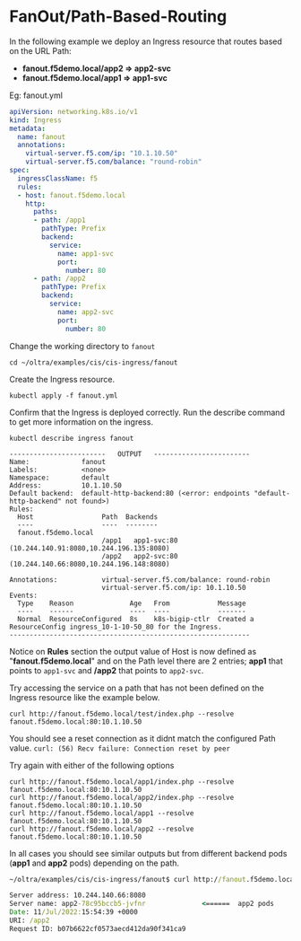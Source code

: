 # FanOut/Path-Based-Routing
In the following example we deploy an Ingress resource that routes based on the URL Path:

- **fanout.f5demo.local/__app2__ => app2-svc**
- **fanout.f5demo.local/__app1__ => app1-svc**


Eg: fanout.yml
```yml
apiVersion: networking.k8s.io/v1
kind: Ingress
metadata:
  name: fanout
  annotations:
    virtual-server.f5.com/ip: "10.1.10.50"
    virtual-server.f5.com/balance: "round-robin"
spec:
  ingressClassName: f5
  rules:
  - host: fanout.f5demo.local
    http:
      paths:
      - path: /app1
        pathType: Prefix
        backend:
          service:
            name: app1-svc
            port:
              number: 80
      - path: /app2
        pathType: Prefix
        backend:
          service:
            name: app2-svc
            port:
              number: 80
```

Change the working directory to `fanout`
```
cd ~/oltra/examples/cis/cis-ingress/fanout
```

Create the Ingress resource.
```
kubectl apply -f fanout.yml
```

Confirm that the Ingress is deployed correctly. Run the describe command to get more information on the ingress.
```
kubectl describe ingress fanout

------------------------   OUTPUT   ------------------------
Name:             fanout
Labels:           <none>
Namespace:        default
Address:          10.1.10.50
Default backend:  default-http-backend:80 (<error: endpoints "default-http-backend" not found>)
Rules:
  Host                 Path  Backends
  ----                 ----  --------
  fanout.f5demo.local  
                       /app1   app1-svc:80 (10.244.140.91:8080,10.244.196.135:8080)
                       /app2   app2-svc:80 (10.244.140.66:8080,10.244.196.148:8080)

Annotations:           virtual-server.f5.com/balance: round-robin
                       virtual-server.f5.com/ip: 10.1.10.50
Events:
  Type    Reason              Age   From            Message
  ----    ------              ----  ----            -------
  Normal  ResourceConfigured  8s    k8s-bigip-ctlr  Created a ResourceConfig ingress_10-1-10-50_80 for the Ingress.
------------------------------------------------------------
```

Notice on **Rules** section the output value of Host is now defined as "**fanout.f5demo.local**" and on the Path level there are 2 entries; __app1__ that points to `app1-svc` and __/app2__ that points to `app2-svc`.

Try accessing the service on a path that has not been defined on the Ingress resource like the example below.

```
curl http://fanout.f5demo.local/test/index.php --resolve fanout.f5demo.local:80:10.1.10.50
```
You should see a reset connection as it didnt match the configured Path value.
`curl: (56) Recv failure: Connection reset by peer`


Try again with either of the following options
```
curl http://fanout.f5demo.local/app1/index.php --resolve fanout.f5demo.local:80:10.1.10.50
curl http://fanout.f5demo.local/app2/index.php --resolve fanout.f5demo.local:80:10.1.10.50
curl http://fanout.f5demo.local/app1 --resolve fanout.f5demo.local:80:10.1.10.50
curl http://fanout.f5demo.local/app2 --resolve fanout.f5demo.local:80:10.1.10.50
```

In all cases you should see similar outputs but from different backend pods (__app1__ and __app2__ pods) depending on the path.

```cmd
~/oltra/examples/cis/cis-ingress/fanout$ curl http://fanout.f5demo.local/app2 --resolve fanout.f5demo.local:80:10.1.10.50

Server address: 10.244.140.66:8080
Server name: app2-78c95bccb5-jvfnr              <======  app2 pods
Date: 11/Jul/2022:15:54:39 +0000
URI: /app2      
Request ID: b07b6622cf0573aecd412da90f341ca9
```

